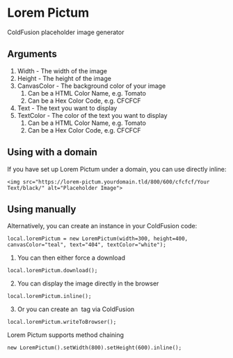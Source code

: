 # Lorem Pictum
ColdFusion placeholder image generator

## Arguments
1. Width - The width of the image
2. Height - The height of the image
3. CanvasColor - The background color of your image
    1. Can be a HTML Color Name, e.g. Tomato
    2. Can be a Hex Color Code, e.g. CFCFCF
4. Text - The text you want to display
5. TextColor - The color of the text you want to display
    1. Can be a HTML Color Name, e.g. Tomato
    2. Can be a Hex Color Code, e.g. CFCFCF

## Using with a domain
If you have set up Lorem Pictum under a domain, you can use directly inline:

`<img src="https://lorem-pictum.yourdomain.tld/800/600/cfcfcf/Your Text/black/" alt="Placeholder Image">`


## Using manually
Alternatively, you can create an instance in your ColdFusion code:

`local.loremPictum = new LoremPictum(width=300, height=400, canvasColor="teal", text="404", textColor="white");`

1. You can then either force a download

`local.loremPictum.download();`

2. You can display the image directly in the browser

`local.loremPictum.inline();`

3. Or you can create an <img> tag via ColdFusion

`local.loremPictum.writeToBrowser();`

Lorem Pictum supports method chaining

`new LoremPictum().setWidth(800).setHeight(600).inline();`

